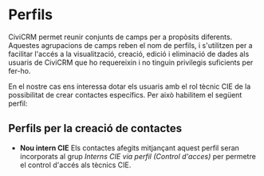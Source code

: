 # Perfils

CiviCRM permet reunir conjunts de camps per a propòsits diferents. Aquestes agrupacions de camps reben el nom de perfils, i s'utilitzen per a facilitar l'accés a la visualització, creació, edició i eliminació de dades als usuaris de CiviCRM que ho requereixin i no tinguin privilegis suficients per fer-ho.

En el nostre cas ens interessa dotar els usuaris amb el rol tècnic CIE de la possibilitat de crear contactes específics. Per això habilitem el següent perfil:

## Perfils per la creació de contactes

- **Nou intern CIE**
  Els contactes afegits mitjançant aquest perfil seran incorporats al grup *Interns CIE via perfil (Control d'acces)* per permetre el control d'accés als tècnics CIE.
